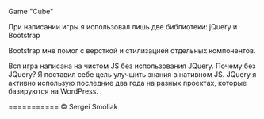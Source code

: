 Game "Cube"

При написании игры я использовал лишь две библиотеки: jQuery и Bootstrap

Bootstrap мне помог с версткой и стилизацией отдельных компонентов.

Вся игра написана на чистом JS без использования JQuery.
Почему без JQuery? Я поставил себе цель улучшить знания в нативном JS.
JQuery я активно использую последние два года на разных проектах, которые базируются на WordPress.

===========
© Sergei Smoliak